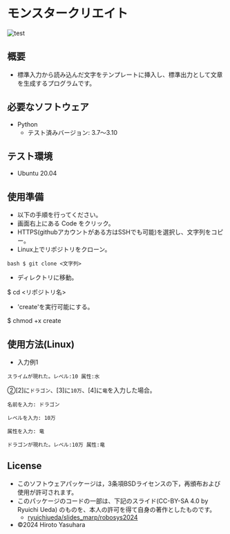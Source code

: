 # モンスタークリエイト
![test](https://github.com/kurese-ru/robosys-repo01/actions/workflows/test.yml/badge.svg)
## 概要
- 標準入力から読み込んだ文字をテンプレートに挿入し、標準出力として文章を生成するプログラムです。
## 必要なソフトウェア
- Python
  - テスト済みバージョン: 3.7〜3.10
## テスト環境
- Ubuntu 20.04
## 使用準備
- 以下の手順を行ってください。
- 画面右上にある Code をクリック。
- HTTPS(githubアカウントがある方はSSHでも可能)を選択し、文字列をコピー。
- Linux上でリポジトリをクローン。

```bash $ git clone <文字列> ```

- ディレクトリに移動。

$ cd <リポジトリ名>

- 'create'を実行可能にする。

$ chmod +x create

## 使用方法(Linux)
- 入力例1


```スライムが現れた。レベル:10 属性:水```

②[2]に```ドラゴン```、[3]に```10万```、[4]に```竜```を入力した場合。

```名前を入力: ドラゴン```

```レベルを入力: 10万```

```属性を入力: 竜```

```ドラゴンが現れた。レベル:10万 属性:竜```

## License
- このソフトウェアパッケージは，3条項BSDライセンスの下，再頒布および使用が許可されます。
- このパッケージのコードの一部は、下記のスライド(CC-BY-SA 4.0 by Ryuichi Ueda) のものを、本人の許可を得て自身の著作としたものです。
  - [ryuichiueda/slides_marp/robosys2024](https://github.com/ryuichiueda/slides_marp/tree/master/robosys2024)
- ©2024 Hiroto Yasuhara
